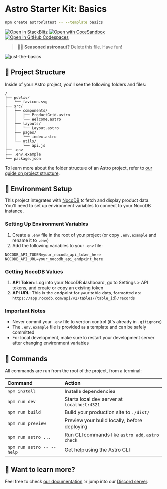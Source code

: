 # Astro Starter Kit: Basics

```sh
npm create astro@latest -- --template basics
```

[![Open in StackBlitz](https://developer.stackblitz.com/img/open_in_stackblitz.svg)](https://stackblitz.com/github/withastro/astro/tree/latest/examples/basics)
[![Open with CodeSandbox](https://assets.codesandbox.io/github/button-edit-lime.svg)](https://codesandbox.io/p/sandbox/github/withastro/astro/tree/latest/examples/basics)
[![Open in GitHub Codespaces](https://github.com/codespaces/badge.svg)](https://codespaces.new/withastro/astro?devcontainer_path=.devcontainer/basics/devcontainer.json)

> 🧑‍🚀 **Seasoned astronaut?** Delete this file. Have fun!

![just-the-basics](https://github.com/withastro/astro/assets/2244813/a0a5533c-a856-4198-8470-2d67b1d7c554)

## 🚀 Project Structure

Inside of your Astro project, you'll see the following folders and files:

```text
/
├── public/
│   └── favicon.svg
├── src/
│   ├── components/
│   │   ├── ProductGrid.astro
│   │   └── Welcome.astro
│   ├── layouts/
│   │   └── Layout.astro
│   ├── pages/
│   │   └── index.astro
│   └── utils/
│       └── api.js
├── .env
├── .env.example
└── package.json
```

To learn more about the folder structure of an Astro project, refer to [our guide on project structure](https://docs.astro.build/en/basics/project-structure/).

## 🔑 Environment Setup

This project integrates with [NocoDB](https://nocodb.com/) to fetch and display product data. You'll need to set up environment variables to connect to your NocoDB instance.

### Setting Up Environment Variables

1. Create a `.env` file in the root of your project (or copy `.env.example` and rename it to `.env`)
2. Add the following variables to your `.env` file:

```
NOCODB_API_TOKEN=your_nocodb_api_token_here
NOCODB_API_URL=your_nocodb_api_endpoint_here
```

### Getting NocoDB Values

1. **API Token**: Log into your NocoDB dashboard, go to Settings > API tokens, and create or copy an existing token
2. **API URL**: This is the endpoint for your table data, formatted as: `https://app.nocodb.com/api/v2/tables/{table_id}/records`

### Important Notes

- Never commit your `.env` file to version control (it's already in `.gitignore`)
- The `.env.example` file is provided as a template and can be safely committed
- For local development, make sure to restart your development server after changing environment variables

## 🧞 Commands

All commands are run from the root of the project, from a terminal:

| Command                   | Action                                           |
| :------------------------ | :----------------------------------------------- |
| `npm install`             | Installs dependencies                            |
| `npm run dev`             | Starts local dev server at `localhost:4321`      |
| `npm run build`           | Build your production site to `./dist/`          |
| `npm run preview`         | Preview your build locally, before deploying     |
| `npm run astro ...`       | Run CLI commands like `astro add`, `astro check` |
| `npm run astro -- --help` | Get help using the Astro CLI                     |

## 👀 Want to learn more?

Feel free to check [our documentation](https://docs.astro.build) or jump into our [Discord server](https://astro.build/chat).
